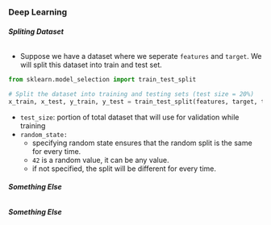 ### **Deep Learning**

###### **Spliting Dataset**
* Suppose we have a dataset where we seperate `features` and `target`. We will split this dataset into train and test set.
```python
from sklearn.model_selection import train_test_split

# Split the dataset into training and testing sets (test size = 20%)
x_train, x_test, y_train, y_test = train_test_split(features, target, test_size=0.2, random_state=42)
```
* `test_size`: portion of total dataset that will use for validation while training
* `random_state:`
    * specifying random state ensures that the random split is the same for every time.
    * `42` is a random value, it can be any value.
    * if not specified, the split will be different for every time.

###### **Something Else**

###### **Something Else**